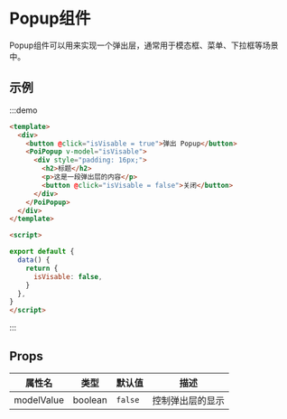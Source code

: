 # Popup组件

Popup组件可以用来实现一个弹出层，通常用于模态框、菜单、下拉框等场景中。



## 示例

:::demo

```html
<template>
  <div>
    <button @click="isVisable = true">弹出 Popup</button>
    <PoiPopup v-model="isVisable">
      <div style="padding: 16px;">
        <h2>标题</h2>
        <p>这是一段弹出层的内容</p>
        <button @click="isVisable = false">关闭</button>
      </div>
    </PoiPopup>
  </div>
</template>

<script>

export default {
  data() {
    return {
      isVisable: false,
    }
  },
}
</script>
```

:::

## Props

| 属性名      | 类型    | 默认值 | 描述            |
| ----------- | ------- | ------ | --------------- |
| modelValue | boolean | `false`   | 控制弹出层的显示 |
